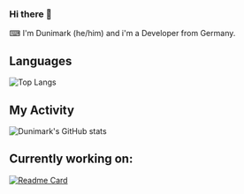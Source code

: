 ### Hi there 👋

⌨ I'm Dunimark (he/him) and i'm a Developer from Germany. 

## Languages

![Top Langs](https://github-readme-stats.vercel.app/api/top-langs/?username=dunimark&langs_count=8&layout=compact&hide_title=true&theme=github_dark)

## My Activity
![Dunimark's GitHub stats](https://github-readme-stats.vercel.app/api?username=dunimark&count_private=true&show_icons=true&theme=github_dark)

## Currently working on:
[![Readme Card](https://github-readme-stats.vercel.app/api/pin/?username=dunimark&repo=admintools&theme=github_dark&show_owner=true)](https://github.com/dunimark/admintools)

<!--Mainly I write my programs in C#. 

Some projects are also done with Python, Java or C++.

🔭 I’m currently working on [wsusworkgroup](https://github.com/dunimark/wsusworkgroup)

**Dunimark/Dunimark** is a ✨ _special_ ✨ repository because its `README.md` (this file) appears on your GitHub profile.

Here are some ideas to get you started:

- 🔭 I’m currently working on ...
- 🌱 I’m currently learning ...
- 👯 I’m looking to collaborate on ...
- 🤔 I’m looking for help with ...
- 💬 Ask me about ...
- 📫 How to reach me: ...
- 😄 Pronouns: ...
- ⚡ Fun fact: ...
-->
